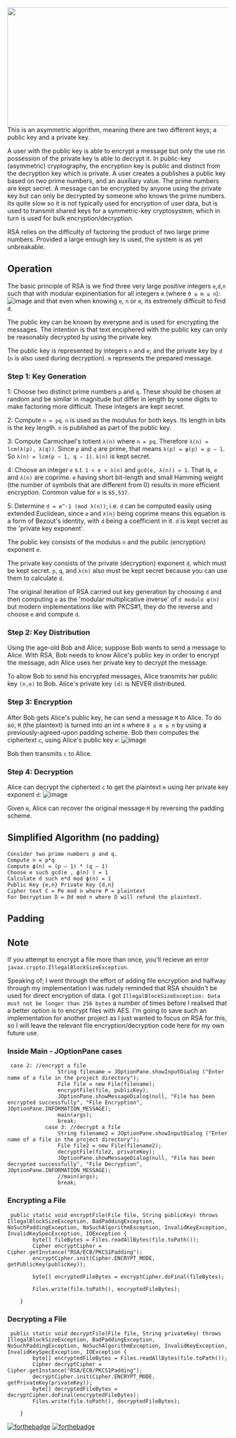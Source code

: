 <img src="https://github.com/varjakw/RSA/blob/main/RSA.jpg" width="960" height="270" />
This is an asymmetric algorithm, meaning there are two different keys; a public key and a private key. 

A user with the public key is able to encrypt a message but only the use rin possession of the private key is able to decrypt it. In public-key (asymmetric) cryptography, the encryption key is public and distinct from the decryption key which is private. A user creates a publishes a public key based on two prime numbers, and an auxiliary value. The prime numbers are kept secret. A message can be encrypted by anyone using the private key but can only be decrypted by someone who knows the prime numbers. Its quite slow so it is not typically used for encryption of user data, but is used to transmit shared keys for a symmetric-key cryptosystem, which in turn is used for bulk encryption/decryption.

RSA relies on the difficulty of factoring the product of two large prime numbers. Provided a large enough key is used, the system is as yet unbreakable.

## Operation
The basic principle of RSA is we find three very large positive integers ``e``,``d``,``n`` such that with modular expinentiation for all integers ``m`` (where ``0 ≤ m ≤ n``):
![image](https://user-images.githubusercontent.com/78870995/151672651-33579def-5cf9-4ff3-a579-2afcdcb0b71e.png)
and that even when knowing ``e``, ``n`` or ``m``, its extremely difficult to find ``d``. 

The public key can be known by everypne and is used for encrypting the messages. The intention is that text enciphered with the public key can only be reasonably decrypted by using the private key.

The public key is represented by integers ``n`` and ``e``; and the private key by ``d`` (``n`` is also used during decryption). ``m`` represents the prepared message.

### Step 1: Key Generation

1: Choose two distinct prime numbers ``p`` and ``q``. These should be chosen at random and be similar in magnitude but differ in length by some digits to make factoring more difficult. These integers are kept secret.
  
2: Compute ``n = pq``. ``n`` is used as the modulus for both keys. Its length in bits is the key length. ``n`` is published as part of the public key.
  
3: Compute Carmichael's totient ``λ(n)`` where ``n = pq``. 
Therefore ``λ(n) = lcm(λ(p), λ(q))``. Since ``p`` and ``q`` are prime, that means ``λ(p) = φ(p) = p − 1``. So ``λ(n) = lcm(p − 1, q − 1)``. 
``λ(n)`` is kept secret. 
  
4: Choose an integer ``e`` s.t. ``1 < e < λ(n)`` and ``gcd(e, λ(n)) = 1``. That is, ``e`` and ``λ(n)`` are coprime. ``e`` having short bit-length and small Hamming weight (the number of symbols that are different from 0) results in more efficient encryption. Common value for ``e`` is ``65,537``.

5: Determine ``d = e^-1 (mod λ(n))``; i.e. ``d`` can be computed easily using extended Euclidean, since ``e`` and ``λ(n)`` being coprime means this equation is a form of Bezout's identity, with ``d`` being a coefficient in it. ``d`` is kept secret as the 'private key exponent'.

The public key consists of the modulus ``n`` and the public (encryption) exponent ``e``. 

The private key consists of the private (decryption) exponent ``d``, which must be kept secret. ``p``, ``q``, and ``λ(n)`` also must be kept secret because you can use them to calculate ``d``. 


The original iteration of RSA carried out key generation by choosing ``d`` and then computing ``e`` as the 'modular multiplicative inverse' of ``d modulo φ(n)`` but modern implementations like with PKCS#1, they do the reverse and choose ``e`` and compute ``d``. 
  
### Step 2: Key Distribution

Using the age-old Bob and Alice; suppose Bob wants to send a message to Alice. With RSA, Bob needs to know Alice's public key in order to encrypt the message, adn Alice uses her private key to decrypt the message.

To allow Bob to send his encrypted messages, Alice transmits her public key ``(n,e)`` to Bob. Alice's private key ``(d)`` is NEVER distributed.

### Step 3: Encryption

After Bob gets Alice's public key, he can send a message ``M`` to Alice. To do so, ``M`` (the plaintext) is turned into an int ``m`` where ``0 ≤ m ≤ n`` by using a previously-agreed-upon padding scheme. Bob then computes the ciphertext ``c``, using Alice's public key ``e``: ![image](https://user-images.githubusercontent.com/78870995/151674096-f97ae162-2bb9-499d-bd67-9b43aba81393.png)

Bob then transmits ``c`` to Alice.

### Step 4: Decryption

Alice can decrypt the ciphertext ``c`` to get the plaintext ``m`` using her private key exponent ``d``: ![image](https://user-images.githubusercontent.com/78870995/151674134-303284bc-9a5f-4ec8-805e-e3977961c928.png)

Given ``m``, Alice can recover the original message ``M`` by reversing the padding scheme.

## Simplified Algorithm (no padding)
    Consider two prime numbers p and q.
    Compute n = p*q
    Compute ϕ(n) = (p – 1) * (q – 1)
    Choose e such gcd(e , ϕ(n) ) = 1
    Calculate d such e*d mod ϕ(n) = 1
    Public Key {e,n} Private Key {d,n}
    Cipher text C = Pe mod n where P = plaintext
    For Decryption D = Dd mod n where D will refund the plaintext.
    
## Padding

## Note

If you attempt to encrypt a file more than once, you'll recieve an error ```javax.crypto.IllegalBlockSizeException```. 

Speaking of; I went through the effort of adding file encryption and halfway through my implementation I was rudely reminded that RSA shouldn't be used for direct encryption of data. I got ```IllegalBlockSizeException: Data must not be longer than 256 bytes``` a number of times before I realised that a better option is to encrypt files with AES. I'm going to save such an implementation for another project as I just wanted to focus on RSA for this, so I will leave the relevant file encryption/decryption code here for my own future use.

### Inside Main - JOptionPane cases
```
 case 2: //encrypt a file
                String filename = JOptionPane.showInputDialog ("Enter name of a file in the project directory");
                File file = new File(filename);
                encryptFile(file, publicKey);
                JOptionPane.showMessageDialog(null, "File has been encrypted successfully", "File Encryption", JOptionPane.INFORMATION_MESSAGE);
                main(args);
                break;
            case 3: //decrypt a file
                String filename2 = JOptionPane.showInputDialog ("Enter name of a file in the project directory");
                File file2 = new File(filename2);
                decryptFile(file2, privateKey);
                JOptionPane.showMessageDialog(null, "File has been decrypted successfully", "File Decryption", JOptionPane.INFORMATION_MESSAGE);
                //main(args);
                break;
```


### Encrypting a File
```
 public static void encryptFile(File file, String publicKey) throws IllegalBlockSizeException, BadPaddingException, NoSuchPaddingException, NoSuchAlgorithmException, InvalidKeyException, InvalidKeySpecException, IOException {
        byte[] fileBytes = Files.readAllBytes(file.toPath());
        Cipher encryptCipher = Cipher.getInstance("RSA/ECB/PKCS1Padding");
        encryptCipher.init(Cipher.ENCRYPT_MODE, getPublicKey(publicKey));

        byte[] encryptedFileBytes = encryptCipher.doFinal(fileBytes);

        Files.write(file.toPath(), encryptedFileBytes);

    }
 ```


### Decrypting a File
```
 public static void decryptFile(File file, String privateKey) throws IllegalBlockSizeException, BadPaddingException, NoSuchPaddingException, NoSuchAlgorithmException, InvalidKeyException, InvalidKeySpecException, IOException {
        byte[] encryptedFileBytes = Files.readAllBytes(file.toPath());
        Cipher decryptCipher = Cipher.getInstance("RSA/ECB/PKCS1Padding");
        decryptCipher.init(Cipher.ENCRYPT_MODE, getPrivateKey(privateKey));
        byte[] decryptedFileBytes = decryptCipher.doFinal(encryptedFileBytes);
        Files.write(file.toPath(), decryptedFileBytes);

    }
 ```


[![forthebadge](https://forthebadge.com/images/badges/built-with-love.svg)](https://forthebadge.com)
[![forthebadge](https://forthebadge.com/images/badges/made-with-Java.svg)](https://forthebadge.com)
